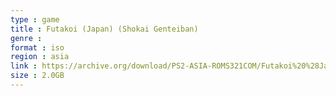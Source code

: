 ```yaml
---
type : game
title : Futakoi (Japan) (Shokai Genteiban)
genre : 
format : iso
region : asia
link : https://archive.org/download/PS2-ASIA-ROMS321COM/Futakoi%20%28Japan%29%20%28Shokai%20Genteiban%29.7z
size : 2.0GB
---
```

